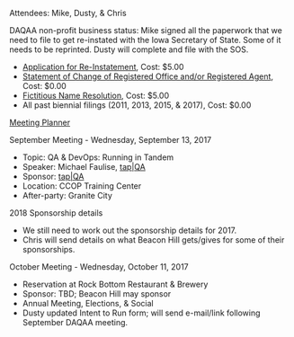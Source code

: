 Attendees: Mike, Dusty, & Chris

DAQAA non-profit business status: 
  Mike signed all the paperwork that we need to file to get re-instated with the Iowa Secretary of State. Some of it needs to be reprinted. Dusty will complete and file with the SOS.
  - [Application for Re-Instatement](https://sos.iowa.gov/business/pdf/635_2001.pdf), Cost: $5.00
  - [Statement of Change of Registered Office and/or Registered Agent](https://sos.iowa.gov/business/pdf/635_0119.pdf), Cost: $0.00
  - [Fictitious Name Resolution](https://sos.iowa.gov/business/pdf/635_9999.pdf), Cost: $5.00
  - All past biennial filings (2011, 2013, 2015, & 2017), Cost: $0.00

[Meeting Planner](https://docs.google.com/spreadsheets/d/1qY6O5bR5MWBwRZ-iIOG0dUWdoj8bld_chOMgfkDfrik/edit?usp=sharing)

  September Meeting - Wednesday, September 13, 2017
  - Topic: QA & DevOps: Running in Tandem
  - Speaker: Michael Faulise, [tap|QA](http://www.tapqa.com/)
  - Sponsor: [tap|QA](http://www.tapqa.com/)
  - Location: CCOP Training Center
  - After-party: Granite City

  2018 Sponsorship details
  - We still need to work out the sponsorship details for 2017.
  - Chris will send details on what Beacon Hill gets/gives for some of their sponsorships.

  October Meeting - Wednesday, October 11, 2017
  - Reservation at Rock Bottom Restaurant & Brewery
  - Sponsor: TBD; Beacon Hill may sponsor
  - Annual Meeting, Elections, & Social
  - Dusty updated Intent to Run form; will send e-mail/link following September DAQAA meeting.
